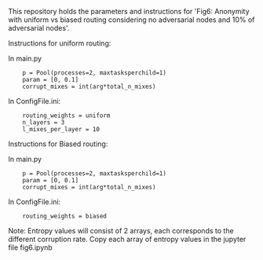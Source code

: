 This repository holds the parameters and instructions for 'Fig6: Anonymity with uniform vs biased routing considering no adversarial nodes and 10% of adversarial nodes'.


Instructions for uniform routing:

In main.py

        p = Pool(processes=2, maxtasksperchild=1)
        param = [0, 0.1]
        corrupt_mixes = int(arg*total_n_mixes)
    
In ConfigFile.ini:

        routing_weights = uniform
        n_layers = 3
        l_mixes_per_layer = 10

Instructions for Biased routing:

In main.py

        p = Pool(processes=2, maxtasksperchild=1)
        param = [0, 0.1]
        corrupt_mixes = int(arg*total_n_mixes)

    
In ConfigFile.ini:

        routing_weights = biased
   

Note:   Entropy values will consist of 2 arrays, each corresponds to the different corruption rate. Copy each array of entropy values in the jupyter file fig6.ipynb